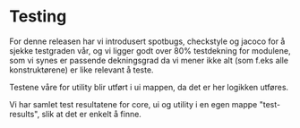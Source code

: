 # Testing


For denne releasen har vi introdusert spotbugs, checkstyle og jacoco for å
sjekke testgraden vår, og vi ligger godt over 80% testdekning for modulene, som vi synes er passende dekningsgrad
da vi mener ikke alt (som f.eks alle konstruktørene) er like relevant å teste.

Testene våre for utility blir utført i ui mappen, da det er her logikken
utføres.

Vi har samlet test resultatene for core, ui og utility i en egen mappe "test-results", slik at det er enkelt å finne. 